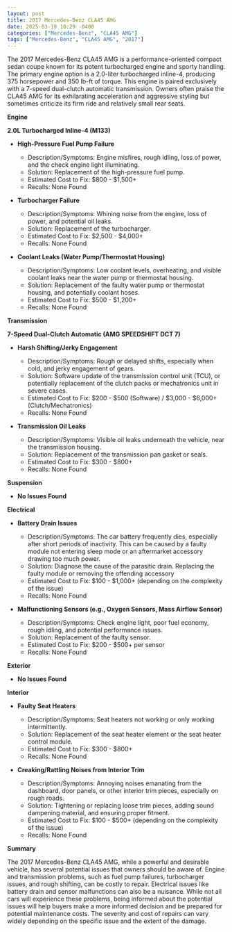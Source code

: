 ```yaml
---
layout: post
title: 2017 Mercedes-Benz CLA45 AMG
date: 2025-03-19 10:29 -0400
categories: ["Mercedes-Benz", "CLA45 AMG"]
tags: ["Mercedes-Benz", "CLA45 AMG", "2017"]
---
```

The 2017 Mercedes-Benz CLA45 AMG is a performance-oriented compact sedan coupe known for its potent turbocharged engine and sporty handling. The primary engine option is a 2.0-liter turbocharged inline-4, producing 375 horsepower and 350 lb-ft of torque. This engine is paired exclusively with a 7-speed dual-clutch automatic transmission. Owners often praise the CLA45 AMG for its exhilarating acceleration and aggressive styling but sometimes criticize its firm ride and relatively small rear seats.

**Engine**

**2.0L Turbocharged Inline-4 (M133)**

*   **High-Pressure Fuel Pump Failure**
    *   Description/Symptoms: Engine misfires, rough idling, loss of power, and the check engine light illuminating.
    *   Solution: Replacement of the high-pressure fuel pump.
    *   Estimated Cost to Fix: $800 - $1,500+
    *   Recalls: None Found

*   **Turbocharger Failure**
    *   Description/Symptoms: Whining noise from the engine, loss of power, and potential oil leaks.
    *   Solution: Replacement of the turbocharger.
    *   Estimated Cost to Fix: $2,500 - $4,000+
    *   Recalls: None Found

*   **Coolant Leaks (Water Pump/Thermostat Housing)**
    *   Description/Symptoms: Low coolant levels, overheating, and visible coolant leaks near the water pump or thermostat housing.
    *   Solution: Replacement of the faulty water pump or thermostat housing, and potentially coolant hoses.
    *   Estimated Cost to Fix: $500 - $1,200+
    *   Recalls: None Found

**Transmission**

**7-Speed Dual-Clutch Automatic (AMG SPEEDSHIFT DCT 7)**

*   **Harsh Shifting/Jerky Engagement**
    *   Description/Symptoms: Rough or delayed shifts, especially when cold, and jerky engagement of gears.
    *   Solution: Software update of the transmission control unit (TCU), or potentially replacement of the clutch packs or mechatronics unit in severe cases.
    *   Estimated Cost to Fix: $200 - $500 (Software) / $3,000 - $6,000+ (Clutch/Mechatronics)
    *   Recalls: None Found

*   **Transmission Oil Leaks**
    *   Description/Symptoms: Visible oil leaks underneath the vehicle, near the transmission housing.
    *   Solution: Replacement of the transmission pan gasket or seals.
    *   Estimated Cost to Fix: $300 - $800+
    *   Recalls: None Found

**Suspension**

*   **No Issues Found**

**Electrical**

*   **Battery Drain Issues**
    *   Description/Symptoms: The car battery frequently dies, especially after short periods of inactivity. This can be caused by a faulty module not entering sleep mode or an aftermarket accessory drawing too much power.
    *   Solution: Diagnose the cause of the parasitic drain. Replacing the faulty module or removing the offending accessory
    *   Estimated Cost to Fix: $100 - $1,000+ (depending on the complexity of the issue)
    *   Recalls: None Found

*   **Malfunctioning Sensors (e.g., Oxygen Sensors, Mass Airflow Sensor)**
    *   Description/Symptoms: Check engine light, poor fuel economy, rough idling, and potential performance issues.
    *   Solution: Replacement of the faulty sensor.
    *   Estimated Cost to Fix: $200 - $500+ per sensor
    *   Recalls: None Found

**Exterior**

*   **No Issues Found**

**Interior**

*   **Faulty Seat Heaters**
    *   Description/Symptoms: Seat heaters not working or only working intermittently.
    *   Solution: Replacement of the seat heater element or the seat heater control module.
    *   Estimated Cost to Fix: $300 - $800+
    *   Recalls: None Found

*   **Creaking/Rattling Noises from Interior Trim**
    *   Description/Symptoms: Annoying noises emanating from the dashboard, door panels, or other interior trim pieces, especially on rough roads.
    *   Solution: Tightening or replacing loose trim pieces, adding sound dampening material, and ensuring proper fitment.
    *   Estimated Cost to Fix: $100 - $500+ (depending on the complexity of the issue)
    *   Recalls: None Found

**Summary**

The 2017 Mercedes-Benz CLA45 AMG, while a powerful and desirable vehicle, has several potential issues that owners should be aware of. Engine and transmission problems, such as fuel pump failures, turbocharger issues, and rough shifting, can be costly to repair. Electrical issues like battery drain and sensor malfunctions can also be a nuisance. While not all cars will experience these problems, being informed about the potential issues will help buyers make a more informed decision and be prepared for potential maintenance costs. The severity and cost of repairs can vary widely depending on the specific issue and the extent of the damage.

